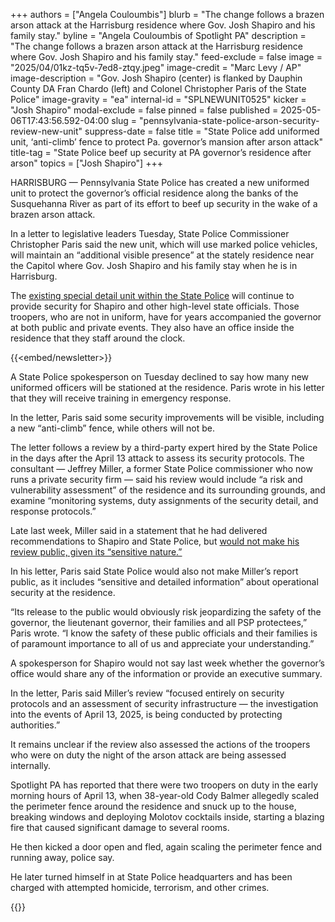 +++
authors = ["Angela Couloumbis"]
blurb = "The change follows a brazen arson attack at the Harrisburg residence where Gov. Josh Shapiro and his family stay."
byline = "Angela Couloumbis of Spotlight PA"
description = "The change follows a brazen arson attack at the Harrisburg residence where Gov. Josh Shapiro and his family stay."
feed-exclude = false
image = "2025/04/01kz-tq5v-7ed8-ztqy.jpeg"
image-credit = "Marc Levy / AP"
image-description = "Gov. Josh Shapiro (center) is flanked by Dauphin County DA Fran Chardo (left) and Colonel Christopher Paris of the State Police"
image-gravity = "ea"
internal-id = "SPLNEWUNIT0525"
kicker = "Josh Shapiro"
modal-exclude = false
pinned = false
published = 2025-05-06T17:43:56.592-04:00
slug = "pennsylvania-state-police-arson-security-review-new-unit"
suppress-date = false
title = "State Police add uniformed unit, ‘anti-climb’ fence to protect Pa. governor’s mansion after arson attack"
title-tag = "State Police beef up security at PA governor’s residence after arson"
topics = ["Josh Shapiro"]
+++

HARRISBURG — Pennsylvania State Police has created a new uniformed unit to protect the governor’s official residence along the banks of the Susquehanna River as part of its effort to beef up security in the wake of a brazen arson attack.

In a letter to legislative leaders Tuesday, State Police Commissioner Christopher Paris said the new unit, which will use marked police vehicles, will maintain an “additional visible presence” at the stately residence near the Capitol where Gov. Josh Shapiro and his family stay when he is in Harrisburg.

The <a href="https://www.spotlightpa.org/news/2025/04/pennsylvania-state-police-josh-shapiro-security-arson-governor-residence/">existing special detail unit within the State Police</a> will continue to provide security for Shapiro and other high-level state officials. Those troopers, who are not in uniform, have for years accompanied the governor at both public and private events. They also have an office inside the residence that they staff around the clock.

{{<embed/newsletter>}}

A State Police spokesperson on Tuesday declined to say how many new uniformed officers will be stationed at the residence. Paris wrote in his letter that they will receive training in emergency response.

In the letter, Paris said some security improvements will be visible, including a new “anti-climb” fence, while others will not be.

The letter follows a review by a third-party expert hired by the State Police in the days after the April 13 attack to assess its security protocols. The consultant — Jeffrey Miller, a former State Police commissioner who now runs a private security firm — said his review would include “a risk and vulnerability assessment” of the residence and its surrounding grounds, and examine “monitoring systems, duty assignments of the security detail, and response protocols.”

Late last week, Miller said in a statement that he had delivered recommendations to Shapiro and State Police, but <a href="https://www.spotlightpa.org/news/2025/05/pennsylvania-governor-mansion-attack-security-report-findings/">would not make his review public, given its “sensitive nature.”</a>

In his letter, Paris said State Police would also not make Miller’s report public, as it includes “sensitive and detailed information” about operational security at the residence.

“Its release to the public would obviously risk jeopardizing the safety of the governor, the lieutenant governor, their families and all PSP protectees,” Paris wrote. “I know the safety of these public officials and their families is of paramount importance to all of us and appreciate your understanding.”

A spokesperson for Shapiro would not say last week whether the governor’s office would share any of the information or provide an executive summary.

In the letter, Paris said Miller’s review “focused entirely on security protocols and an assessment of security infrastructure — the investigation into the events of April 13, 2025, is being conducted by protecting authorities.”

It remains unclear if the review also assessed the actions of the troopers who were on duty the night of the arson attack are being assessed internally.

Spotlight PA has reported that there were two troopers on duty in the early morning hours of April 13, when 38-year-old Cody Balmer allegedly scaled the perimeter fence around the residence and snuck up to the house, breaking windows and deploying Molotov cocktails inside, starting a blazing fire that caused significant damage to several rooms.

He then kicked a door open and fled, again scaling the perimeter fence and running away, police say.

He later turned himself in at State Police headquarters and has been charged with attempted homicide, terrorism, and other crimes.

{{<scribd src="https://www.scribd.com/embeds/858260837/content?start_page=1&amp;view_mode=scroll&amp;access_key=key-KiOyFsh8cHZF9Dpb5rQm" >}}

